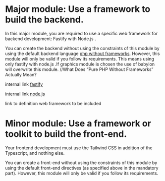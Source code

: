 # Major module: Use a framework to build the backend.
In this major module, you are required to use a specific web framework for backend
development: Fastify with Node.js .


You can create the backend without using the constraints of this
module by using the default backend language [php without frameworks](). However, this module will only be valid if you
follow its requirements. This means using only fastify with node.js .If graphics module is chosen the use of babylon will overwrite this module. 
//What Does “Pure PHP Without Frameworks” Actually Mean?

internal link [fastify](fastify.md) 

internal link [node.js](node_js.md)

link to definition web framework to be included

# Minor module: Use a framework or toolkit to build the front-end.
Your frontend development must use the Tailwind CSS in addition of the Typescript, and nothing else.

You can create a front-end without using the constraints of this
module by using the default front-end directives (as specified above
in the mandatory part). However, this module will only be valid if
you follow its requirements.
